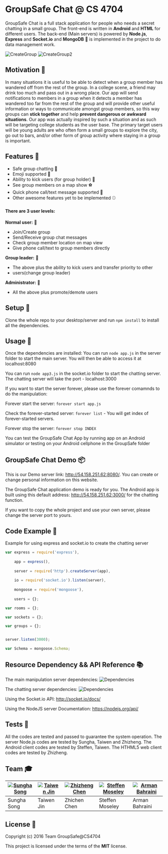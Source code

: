 GroupSafe Chat @ CS 4704 
========================

GroupSafe Chat is a full stack application for people who needs a secret chatting in a small group.
The front-end is written in **Android** and **HTML** for different users.
The back-end (Main servers) is powered by **Node.js**, **Express** and **Socket.io** and **MongoDB** :floppy_disk: is implemented in the project to do data management work.

![CreateGroup](http://i.imgur.com/h3sbBGk.gif) ![CreateGroup2](http://i.imgur.com/42CSisG.gif)

## Motivation :egg:

In many situations it is useful to be able to detect when a group member has wandered off from the rest of the group. In a college scene, a friend may drink too much and pass out in a wrong place. Our app will send notifications to members in a group when it detects a member has wandered too far from the rest of the group and will provide other useful information or ways to communicate amongst group members, so this way groups can **stick together** and help **prevent  dangerous or awkward situations**. Our app was actually inspired by such a situation and as such will be targeting college students as the user base. The primary target users will be young adults are who often form a small groups to explore the city, go out to bars, and/or other form of group activity where staying in a group is important. 

## Features :confetti_ball:
- Safe group chatting :football:
- Emoji supported :basketball:
- Ability to kick users (for group holder) :tennis:
- See group members on a map show :soccer:
- Quick phone call/text message supported :8ball:
- Other awesome features yet to be implemented :baseball:

#### There are 3 user levels:

**Normal user:** :strawberry:
- Join/Create group 
- Send/Receive group chat messages
- Check group member location on map view
- Give phone call/text to group members directly

**Group leader:** :lemon:
- The above plus the ability to kick users and transfer priority to other 
- users(change group leader)

**Administrator:** :green_apple:
- All the above plus promote/demote users

## Setup :key:

Clone the whole repo to your desktop/server and run `npm install` to install all the dependencies.

## Usage :pushpin:
Once the dependencies are installed:
You can run  `node app.js` in the server folder to start the main server. You will then be able to access it at localhost:8080

You can run  `node app3.js` in the socket.io folder to start the chatting server. The chatting server will take the port - localhost:3000

If you want to start the server forever, please use the forever comamnds to do the manipulation:

Forever start the server: `forever start app.js`

Check the forever-started server: `forever list` - You will get index of forever-started servers.

Forever stop the server: `forever stop INDEX`

You can test the GroupSafe Chat App by running app on an Android simulator or testing on your Android cellphone in the GroupSafe folder

## GroupSafe Chat Demo :package:
This is our Demo server link: http://54.158.251.62:8080/. 
You can create or change personal information on this website.

The GroupSafe Chat application demo is ready for you. 
The Android app is built using this default address: http://54.158.251.62:3000/ for the chatting function. 

If you want to copy the whole project and use your own server, please change the server port to yours. 

## Code Example :page_facing_up:

Example for using express and socket.io to create the chatting server

```javascript
var express = require('express'),
	
	app = express(),
	
	server = require('http').createServer(app),
	
	io = require('socket.io').listen(server),
	
	mongoose = require('mongoose'),
	
	users = {};

var rooms = {};

var sockets = {};

var groups = {};


server.listen(3000);

var Schema = mongoose.Schema;
```

## Resource Dependency && API Reference :books:

The main manipulation server dependencies:
![Dependencies](http://i.imgur.com/Cws142V.png)

The chatting server dependencies:
![Dependencies](http://i.imgur.com/YyzEC0z.png)

Using the Socket.io API: http://socket.io/docs/

Using the NodeJS server Documentation: https://nodejs.org/api/

## Tests :hammer:

All the codes are tested and passed to guarantee the system operation.
The server Node.js codes are tested by Sungha, Taiwen and Zhizheng.
The Android client codes are tested by Steffen, Taiwen.
The HTHML5 web client codes are tested by Zhizheng.

## Team :mortar_board:

| [![Sungha Song](http://i.imgur.com/nVnyzZr.png)](https://github.com/ssong716) | [![Taiwen Jin](http://i.imgur.com/ahLfmsW.png)](https://github.com/kimdaxterkid) | [![Zhizheng Chen](http://i.imgur.com/kC01UlS.png)](https://github.com/andychen23) | [![Steffen Moseley](http://i.imgur.com/iI43Htw.png)](https://github.com/scm16) | [![Arman Bahraini](http://i.imgur.com/hdqRSVB.png)](https://github.com/MegaArman) |
| --- | --- | --- | --- | --- |
| Sungha Song | Taiwen Jin | Zhichen Chen | Steffen Moseley | Arman Bahraini |

## License :pencil:

Copyright (c) 2016 Team GroupSafe@CS4704

This project is licensed under the terms of the **MIT** license.


